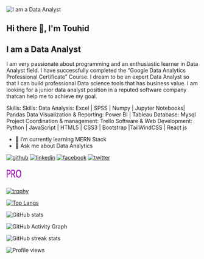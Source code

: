 ![I am a Data Analyst](https://media-exp1.licdn.com/dms/image/C5116AQEmiU7K56AIiw/profile-displaybackgroundimage-shrink_350_1400/0/1575486211533?e=1654128000&v=beta&t=mSTZyELpHbQgryAQ2x40rQUFypcYm0-vNgHKubBZhUw)

## Hi there 👋, I'm Touhid
## I am a Data Analyst


I am very passionate about programming and an enthusiastic learner in Data Analyst field. I have successfully completed the “Google Data Analytics Professional Certificate” Course. I dream to be an expert Data Analyst so that I can build professional Data science tools that has business value. I am looking for a junior data analyst position in a reputed software company thatcan help me to achieve my goal.

Skills: Skills: Data Analysis: Excel | SPSS | Numpy | Jupyter Notebooks| Pandas Data Visualization & Reporting: Power BI | Tableau Database: Mysql Project Coordination & management: Trello Software & Web Development: Python | JavaScript | HTML5 | CSS3 | Bootstrap |TailWindCSS | React js

- 🌱 I’m currently learning MERN Stack 
- 💬 Ask me about Data Analytics 


[<img src='https://cdn.jsdelivr.net/npm/simple-icons@3.0.1/icons/github.svg' alt='github' height='40'>](https://github.com/touhid71)  [<img src='https://cdn.jsdelivr.net/npm/simple-icons@3.0.1/icons/linkedin.svg' alt='linkedin' height='40'>](https://www.linkedin.com/in/touhid71/)  [<img src='https://cdn.jsdelivr.net/npm/simple-icons@3.0.1/icons/facebook.svg' alt='facebook' height='40'>](https://www.facebook.com/ahmed.touhid.12)  [<img src='https://cdn.jsdelivr.net/npm/simple-icons@3.0.1/icons/twitter.svg' alt='twitter' height='40'>](https://twitter.com/touhid909)  

<a href='https://github.com/pricing'><img src='https://raw.githubusercontent.com/acervenky/animated-github-badges/master/assets/pro.gif' width='40' height='40'></a> 

[![trophy](https://github-profile-trophy.vercel.app/?username=touhid71)](https://github.com/ryo-ma/github-profile-trophy)

[![Top Langs](https://github-readme-stats.vercel.app/api/top-langs/?username=touhid71)](https://github.com/anuraghazra/github-readme-stats)

![GitHub stats](https://github-readme-stats.vercel.app/api?username=touhid71&show_icons=true)  

![GitHub Activity Graph](https://activity-graph.herokuapp.com/graph?username=touhid71)  

![GitHub streak stats](https://github-readme-streak-stats.herokuapp.com/?user=touhid71)  

![Profile views](https://gpvc.arturio.dev/touhid71)  
